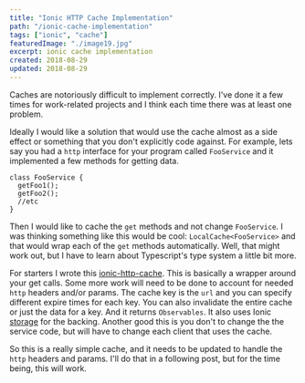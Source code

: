 ```yaml
---
title: "Ionic HTTP Cache Implementation"
path: "/ionic-cache-implementation"
tags: ["ionic", "cache"]
featuredImage: "./image19.jpg"
excerpt: ionic cache implementation
created: 2018-08-29
updated: 2018-08-29
---
```


Caches are notoriously difficult to implement correctly.  I've done it a few times for work-related projects and I think each time there was at least one problem.

Ideally I would like a solution that would use the cache almost as a side effect or something that you don't explicitly code against.
For example, lets say you had a `http` interface for your program called `FooService` and it implemented a few methods for getting data.
```
class FooService {
  getFoo1();
  getFoo2();
  //etc
}
```
Then I would like to cache the `get` methods and not change `FooService`.  I was thinking something like this would be cool: `LocalCache<FooService>` and that would wrap each of the `get` methods automatically. 
Well, that might work out, but I have to learn about Typescript's type system a little bit more.

For starters I wrote this [ionic-http-cache](https://github.com/santoshjoseph99/ionic-http-cache).  This is basically a wrapper around your get calls.  Some more work will need to be done to account for needed `http` headers and/or params.
The cache key is the `url` and you can specify different expire times for each key.
You can also invalidate the entire cache or just the data for a key.
And it returns `Observables`.
It also uses Ionic [storage](https://ionicframework.com/docs/storage/) for the backing.  Another good this is you don't to change the the service code, but will have to change each client that uses the cache.

So this is a really simple cache, and it needs to be updated to handle the `http` headers and params.  I'll do that in a following post, but for the time being, this will work.